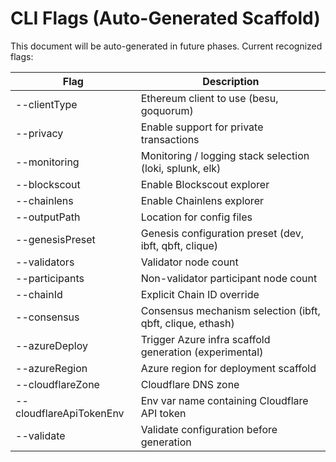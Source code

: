 # CLI Flags (Auto-Generated Scaffold)

This document will be auto-generated in future phases. Current recognized flags:

| Flag | Description |
| ---- | ----------- |
| --clientType | Ethereum client to use (besu, goquorum) |
| --privacy | Enable support for private transactions |
| --monitoring | Monitoring / logging stack selection (loki, splunk, elk) |
| --blockscout | Enable Blockscout explorer |
| --chainlens | Enable Chainlens explorer |
| --outputPath | Location for config files |
| --genesisPreset | Genesis configuration preset (dev, ibft, qbft, clique) |
| --validators | Validator node count |
| --participants | Non-validator participant node count |
| --chainId | Explicit Chain ID override |
| --consensus | Consensus mechanism selection (ibft, qbft, clique, ethash) |
| --azureDeploy | Trigger Azure infra scaffold generation (experimental) |
| --azureRegion | Azure region for deployment scaffold |
| --cloudflareZone | Cloudflare DNS zone |
| --cloudflareApiTokenEnv | Env var name containing Cloudflare API token |
| --validate | Validate configuration before generation |
